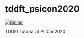 # tddft_psicon2020

[![Binder](https://mybinder.org/badge_logo.svg)](https://mybinder.org/v2/gh/robertodr/tddft_psicon2020/main?urlpath=lab%2Ftree%2Ftddft.ipynb)

TDDFT tutorial at PsiCon2020

